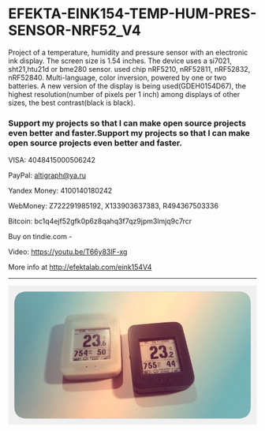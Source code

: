 # EFEKTA-EINK154-TEMP-HUM-PRES-SENSOR-NRF52_V4
Project of a temperature, humidity and pressure sensor with an electronic ink display. The screen size is 1.54 inches. The device uses a si7021, sht21,htu21d or bme280 sensor. used chip nRF5210, nRF52811, nRF52832, nRF52840. Multi-language, color inversion, powered by one or two batteries. A new version of the display is being used(GDEH0154D67), the highest resolution(number of pixels per 1 inch) among displays of other sizes, the best contrast(black is black).


### Support my projects so that I can make open source projects even better and faster.Support my projects so that I can make open source projects even better and faster.

VISA: 4048415000506242

PayPal: altigraph@ya.ru

Yandex Money: 4100140180242

WebMoney: Z722291985192, X133903637383, R494367503336

Bitcoin: bc1q4ejf52gfk0p6z8qahq3f7qz9jpm3lmjq9c7rcr

Buy on tindie.com - 

Video: https://youtu.be/T66y83lF-xg

More info at http://efektalab.com/eink154V4



---

![EFEKTA EINK102 TEMP HUM MICRO SENSOR NRF52](https://github.com/smartboxchannel/EFEKTA-EINK154-TEMP-HUM-PRES-SENSOR-NRF52_V4/blob/main/IMAGES/001.jpg)

